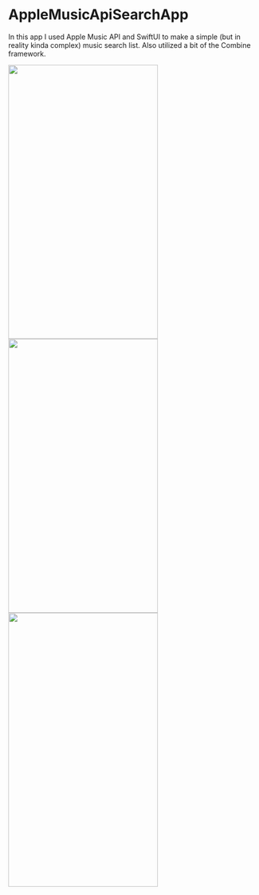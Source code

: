 # AppleMusicApiSearchApp

In this app I used Apple Music API and SwiftUI to make a simple (but in reality kinda complex) music search list. Also utilized a bit of the Combine framework.


<img src="https://user-images.githubusercontent.com/33883027/108923509-59510100-760f-11eb-9d4b-e30469ffad90.png" width="300" height="550">

<img src="https://user-images.githubusercontent.com/33883027/108923531-64a42c80-760f-11eb-8fa4-72c24b9e95f6.png" width="300" height="550">

<img src="https://user-images.githubusercontent.com/33883027/108923549-6cfc6780-760f-11eb-853e-cfde522d3ea5.png" width="300" height="550">
